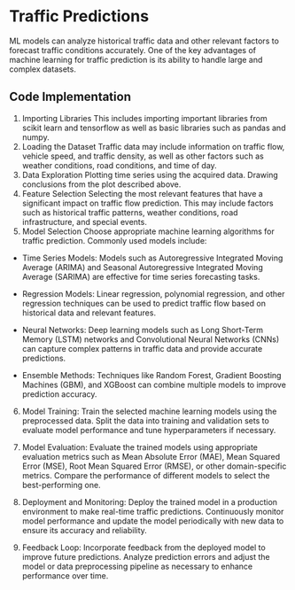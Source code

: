 # Traffic Predictions
ML models can analyze historical traffic data and other relevant factors to forecast traffic conditions accurately. 
One of the key advantages of machine learning for traffic prediction is its ability to handle large and complex datasets. 
## Code Implementation
1. Importing Libraries
   This includes importing important libraries from scikit learn and tensorflow as well as basic libraries such as pandas and numpy.
2. Loading the Dataset
   Traffic data may include information on traffic flow, vehicle speed, and traffic density, as well as other factors such as weather conditions, road conditions, and time of day.
3. Data Exploration
   Plotting time series using the acquired data. Drawing conclusions from the plot described above.
4. Feature Selection
   Selecting the most relevant features that have a significant impact on traffic flow prediction. This may include factors such as historical traffic patterns, weather conditions, road infrastructure, and special events.
5. Model Selection
   Choose appropriate machine learning algorithms for traffic prediction. Commonly used models include:

  * Time Series Models: Models such as Autoregressive Integrated Moving Average (ARIMA) and Seasonal Autoregressive Integrated Moving Average (SARIMA) are effective for time series forecasting tasks.
  * Regression Models: Linear regression, polynomial regression, and other regression techniques can be used to predict traffic flow based on historical data and relevant features.
  * Neural Networks: Deep learning models such as Long Short-Term Memory (LSTM) networks and Convolutional Neural Networks (CNNs) can capture complex patterns in traffic data and provide accurate predictions.
  
  * Ensemble Methods: Techniques like Random Forest, Gradient Boosting Machines (GBM), and XGBoost can combine multiple models to improve prediction accuracy.
    
6. Model Training: Train the selected machine learning models using the preprocessed data. Split the data into training and validation sets to evaluate model performance and tune hyperparameters if necessary.

7. Model Evaluation: Evaluate the trained models using appropriate evaluation metrics such as Mean Absolute Error (MAE), Mean Squared Error (MSE), Root Mean Squared Error (RMSE), or other domain-specific metrics. Compare the performance of different models to select the best-performing one.

8. Deployment and Monitoring: Deploy the trained model in a production environment to make real-time traffic predictions. Continuously monitor model performance and update the model periodically with new data to ensure its accuracy and reliability.

9. Feedback Loop: Incorporate feedback from the deployed model to improve future predictions. Analyze prediction errors and adjust the model or data preprocessing pipeline as necessary to enhance performance over time.
